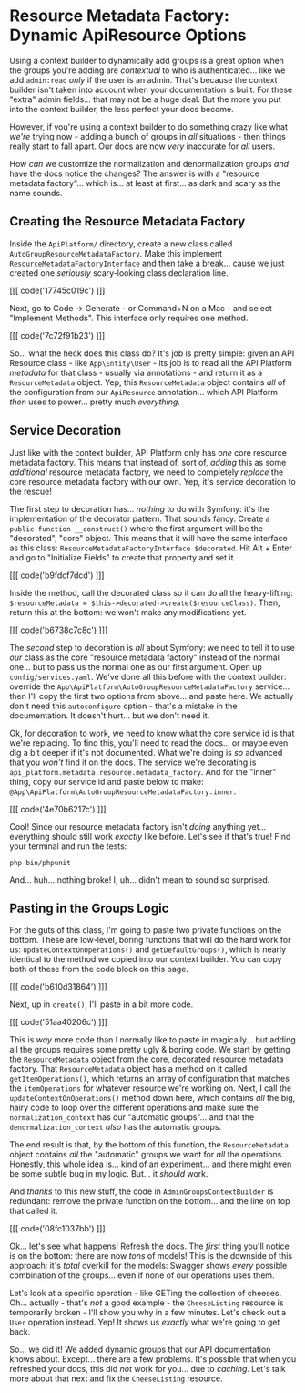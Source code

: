 # Resource Metadata Factory: Dynamic ApiResource Options

Using a context builder to dynamically add groups is a great option when the
groups you're adding are *contextual* to who is authenticated... like we add
`admin:read` *only* if the user is an admin. That's because the context builder
isn't taken into account when your documentation is built. For these "extra"
admin fields... that may not be a huge deal. But the more you put into the
context builder, the less perfect your docs become.

However, if you're using a context builder to do something crazy like what *we're*
trying now - adding a bunch of groups in *all* situations - then things really
start to fall apart. Our docs are now *very* inaccurate for *all* users.

How *can* we customize the normalization and denormalization groups *and* have
the docs notice the changes? The answer is with a "resource metadata factory"...
which is... at least at first... as dark and scary as the name sounds.

## Creating the Resource Metadata Factory

Inside the  `ApiPlatform/` directory, create a new class called
`AutoGroupResourceMetadataFactory`. Make this implement `ResourceMetadataFactoryInterface` and then take a break... cause we just created
one *seriously* scary-looking class declaration line.

[[[ code('17745c019c') ]]]

Next, go to Code -> Generate - or Command+N on a Mac - and select "Implement Methods". This interface only requires one method.

[[[ code('7c72f91b23') ]]]

So... what the heck does this class do? It's job is pretty simple: given an
API Resource class - like `App\Entity\User` - its job is to read all the API
Platform *metadata* for that class - usually via annotations - and return it as
a `ResourceMetadata` object. Yep, this `ResourceMetadata` object contains *all* of
the configuration from our `ApiResource` annotation... which API Platform *then*
uses to power... pretty much *everything*.

## Service Decoration

Just like with the context builder, API Platform only has *one* core resource metadata
factory. This means that instead of, sort of, *adding* this as some *additional*
resource metadata factory, we need to completely *replace* the core resource metadata
factory with our own. Yep, it's service decoration to the rescue!

The first step to decoration has... *nothing* to do with Symfony: it's the
implementation of the decorator pattern. That sounds fancy. Create a
`public function __construct()` where the first argument will be the "decorated",
"core" object. This means that it will have the same interface as this class:
`ResourceMetadataFactoryInterface $decorated`. Hit Alt + Enter and go to
"Initialize Fields" to create that property and set it.

[[[ code('b9fdcf7dcd') ]]]

Inside the method, call the decorated class so it can do all the heavy-lifting:
`$resourceMetadata = $this->decorated->create($resourceClass)`. Then,
return this at the bottom: we won't make any modifications yet.

[[[ code('b6738c7c8c') ]]]

The *second* step to decoration is *all* about Symfony: we need to tell it to
use *our* class as the core "resource metadata factory" instead of the normal
one... but to pass us the normal one as our first argument. Open up
`config/services.yaml`. We've done all this before with the context builder:
override the `App\ApiPlatform\AutoGroupResourceMetadataFactory` service... then
I'll copy the first two options from above... and paste here. We actually don't
need this `autoconfigure` option - that's a mistake in the documentation. It
doesn't hurt... but we don't need it.

Ok, for decoration to work, we need to know what the core service id is that we're
replacing. To find this, you'll need to read the docs... or maybe even dig a
bit deeper if it's not documented. What we're doing is *so* advanced that you
*won't* find it on the docs. The service we're decorating is
`api_platform.metadata.resource.metadata_factory`. And for the "inner" thing,
copy our service id and paste below to make:
`@App\ApiPlatform\AutoGroupResourceMetadataFactory.inner`.

[[[ code('4e70b6217c') ]]]

Cool! Since our resource metadata factory isn't *doing* anything yet... everything
should still work *exactly* like before. Let's see if that's true! Find your
terminal and run the tests:

```terminal
php bin/phpunit
```

And... huh... nothing broke! I, uh... didn't mean to sound so surprised.

## Pasting in the Groups Logic

For the guts of this class, I'm going to paste two private functions on the bottom.
These are low-level, boring functions that will do the hard work for us:
`updateContextOnOperations()` and `getDefaultGroups()`, which is nearly
identical to the method we copied into our context builder. You can copy both of
these from the code block on this page.

[[[ code('b610d31864') ]]]

Next, up in `create()`, I'll paste in a bit more code. 

[[[ code('51aa40206c') ]]]

This is *way* more code than I normally like to paste in magically... but adding
all the groups requires some pretty ugly & boring code. We start by getting the `ResourceMetadata` object
from the core, decorated resource metadata factory. That `ResourceMetadata` object
has a method on it called `getItemOperations()`, which returns an array of
configuration that matches the `itemOperations` for whatever resource we're
working on. Next, I call the `updateContextOnOperations()` method down here, which
contains *all* the big, hairy code to loop over the different operations and make
sure the `normalization_context` has our "automatic groups"... and that the
`denormalization_context` *also* has the automatic groups.

The end result is that, by the bottom of this function, the `ResourceMetadata`
object contains *all* the "automatic" groups we want for *all* the operations.
Honestly, this whole idea is... kind of an experiment... and there might even be
some subtle bug in my logic. But... it *should* work.

And *thanks* to this new stuff, the code in `AdminGroupsContextBuilder` is
redundant: remove the private function on the bottom... and the line on top
that called it.

[[[ code('08fc1037bb') ]]]

Ok... let's see what happens! Refresh the docs. The *first* thing you'll notice
is on the bottom: there are now *tons* of models! This is the downside of this
approach: it's *total* overkill for the models: Swagger shows *every* possible
combination of the groups... even if none of our operations uses them.

Let's look at a specific operation - like GETing the collection of cheeses.
Oh... actually - that's *not* a good example - the `CheeseListing` resource is
temporarily broken - I'll show you why in a few minutes. Let's check out
a `User` operation instead. Yep! It shows us *exactly* what we're going to get back.

So... we did it! We added dynamic groups that our API documentation knows about.
Except... there are a few problems. It's possible that when you refreshed your
docs, this did *not* work for you... due to *caching*. Let's talk more about that
next and fix the `CheeseListing` resource.
